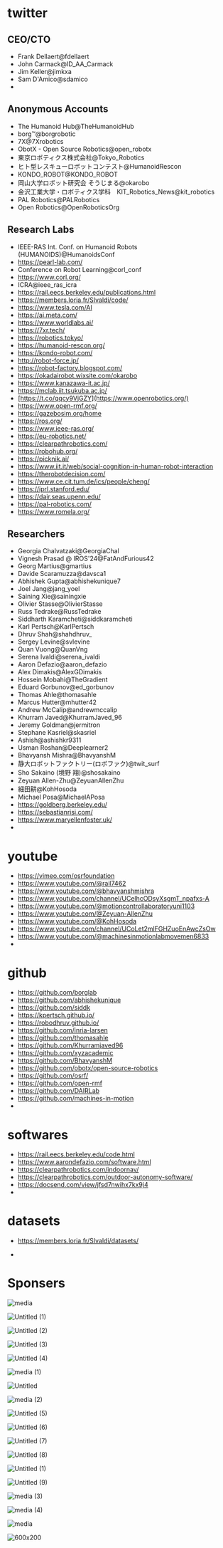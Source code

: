 # twitter

## CEO/CTO
- Frank Dellaert@fdellaert
- John Carmack@ID_AA_Carmack
- Jim Keller@jimkxa
- Sam D'Amico@sdamico
- 

## Anonymous Accounts
- The Humanoid Hub@TheHumanoidHub
- borg™@borgrobotic
- 7X@7Xrobotics
- ObotX - Open Source Robotics@open_robotx
- 東京ロボティクス株式会社@Tokyo_Robotics
- ヒト型レスキューロボットコンテスト@HumanoidRescon
- KONDO_ROBOT@KONDO_ROBOT
- 岡山大学ロボット研究会 そうじまる@okarobo
- 金沢工業大学・ロボティクス学科　KIT_Robotics_News@kit_robotics
- PAL Robotics@PALRobotics
- Open Robotics@OpenRoboticsOrg


## Research Labs
- IEEE-RAS Int. Conf. on Humanoid Robots (HUMANOIDS)@HumanoidsConf
- https://pearl-lab.com/
- Conference on Robot Learning@corl_conf
- https://www.corl.org/
- ICRA@ieee_ras_icra
- https://rail.eecs.berkeley.edu/publications.html
- https://members.loria.fr/SIvaldi/code/
- https://www.tesla.com/AI
- https://ai.meta.com/
- https://www.worldlabs.ai/
- https://7xr.tech/
- https://robotics.tokyo/
- https://humanoid-rescon.org/
- https://kondo-robot.com/
- http://robot-force.jp/
- https://robot-factory.blogspot.com/
- https://okadairobot.wixsite.com/okarobo
- https://www.kanazawa-it.ac.jp/
- https://mclab.iit.tsukuba.ac.jp/
- [https://t.co/qqcy9VjGZY](https://www.openrobotics.org/)
- https://www.open-rmf.org/
- https://gazebosim.org/home
- https://ros.org/
- https://www.ieee-ras.org/
- https://eu-robotics.net/
- https://clearpathrobotics.com/
- https://robohub.org/
- https://picknik.ai/
- https://www.iit.it/web/social-cognition-in-human-robot-interaction
- https://therobotdecision.com/
- https://www.ce.cit.tum.de/ics/people/cheng/
- https://iprl.stanford.edu/
- https://dair.seas.upenn.edu/
- https://pal-robotics.com/
- https://www.romela.org/


## Researchers
- Georgia Chalvatzaki@GeorgiaChal
- Vignesh Prasad @ IROS'24@FatAndFurious42
- Georg Martius@gmartius
- Davide Scaramuzza@davsca1
- Abhishek Gupta@abhishekunique7
- Joel Jang@jang_yoel
- Saining Xie@sainingxie
- Olivier Stasse@OlivierStasse
- Russ Tedrake@RussTedrake
- Siddharth Karamcheti@siddkaramcheti
- Karl Pertsch@KarlPertsch
- Dhruv Shah@shahdhruv_
- Sergey Levine@svlevine
- Quan Vuong@QuanVng
- Serena Ivaldi@serena_ivaldi
- Aaron Defazio@aaron_defazio
- Alex Dimakis@AlexGDimakis
- Hossein Mobahi@TheGradient
- Eduard Gorbunov@ed_gorbunov
- Thomas Ahle@thomasahle
- Marcus Hutter@mhutter42
- Andrew McCalip@andrewmccalip
- Khurram Javed@KhurramJaved_96
- Jeremy Goldman@jermitron
- Stephane Kasriel@skasriel
- Ashish@ashishkr9311
- Usman Roshan@Deeplearner2
- Bhavyansh Mishra@BhavyanshM
- 静大ロボットファクトリー(ロボファク)@twit_surf
- Sho Sakaino (境野 翔)@shosakaino
- Zeyuan Allen-Zhu@ZeyuanAllenZhu
- 細田耕@KohHosoda
- Michael Posa@MichaelAPosa
- https://goldberg.berkeley.edu/
- https://sebastianrisi.com/
- https://www.maryellenfoster.uk/
- 



# youtube

- https://vimeo.com/osrfoundation
- https://www.youtube.com/@rail7462
- https://www.youtube.com/@bhavyanshmishra
- https://www.youtube.com/channel/UCelhcODsyXsgmT_npafxs-A
- https://www.youtube.com/@motioncontrollaboratoryuni1103
- https://www.youtube.com/@Zeyuan-AllenZhu
- https://www.youtube.com/@KohHosoda
- https://www.youtube.com/channel/UCoLet2mlFGHZuoEnAwcZsOw
- https://www.youtube.com/@machinesinmotionlabmovemen6833
- 




# github
- https://github.com/borglab
- https://github.com/abhishekunique
- https://github.com/siddk
- https://kpertsch.github.io/
- https://robodhruv.github.io/
- https://github.com/inria-larsen
- https://github.com/thomasahle
- https://github.com/Khurramjaved96
- https://github.com/xyzacademic
- https://github.com/BhavyanshM
- https://github.com/obotx/open-source-robotics
- https://github.com/osrf/
- https://github.com/open-rmf
- https://github.com/DAIRLab
- https://github.com/machines-in-motion
- 


# softwares
- https://rail.eecs.berkeley.edu/code.html
- https://www.aarondefazio.com/software.html
- https://clearpathrobotics.com/indoornav/
- https://clearpathrobotics.com/outdoor-autonomy-software/
- https://docsend.com/view/jfsd7nwihx7kx9j4
- 


# datasets
- https://members.loria.fr/SIvaldi/datasets/

- 

# Sponsers

![media](https://github.com/user-attachments/assets/ece09d32-17e5-4cb2-85d1-41230f669dc5)

![Untitled (1)](https://github.com/user-attachments/assets/6674cd99-252a-4e9d-b43d-534817f946f9)

![Untitled (2)](https://github.com/user-attachments/assets/cac4f37e-f246-4ded-a299-8a1e8f56d146)

![Untitled (3)](https://github.com/user-attachments/assets/0c826b7e-de3b-431c-9f77-6282155f3bb6)

![Untitled (4)](https://github.com/user-attachments/assets/beeb4226-2b03-4ab6-9578-fa6fb138e2a1)

![media (1)](https://github.com/user-attachments/assets/4eec1ecd-eeea-4c3f-989a-2e93861f9d64)

![Untitled](https://github.com/user-attachments/assets/e105f57b-e13e-469b-a3b3-1a1dafe504a4)

![media (2)](https://github.com/user-attachments/assets/e059d31f-8bac-43cf-87d7-c3eb1e2cebcd)

![Untitled (5)](https://github.com/user-attachments/assets/371f0867-c85d-4e3d-b06d-e6507447f022)

![Untitled (6)](https://github.com/user-attachments/assets/809eea49-ce0f-49d9-a0a8-f7648c8469bf)

![Untitled (7)](https://github.com/user-attachments/assets/ba2723b2-58cb-4325-8b23-f016dd275fda)

![Untitled (8)](https://github.com/user-attachments/assets/7e74760f-8ca2-45b1-a23d-33b6011b56a4)

![Untitled (1)](https://github.com/user-attachments/assets/97a80b15-681c-4175-89d2-307b8ec16883)

![Untitled (9)](https://github.com/user-attachments/assets/8cdc8051-2e15-4d03-b7c9-c209d40fcefc)

![media (3)](https://github.com/user-attachments/assets/7ea799db-d3e8-40dd-ae51-054c99967b9b)

![media (4)](https://github.com/user-attachments/assets/1ba0025a-fe98-4341-8a78-f3c0d4827b4e)

![media](https://github.com/user-attachments/assets/411d328a-0154-4ef0-8358-6188d900e098)

![600x200](https://github.com/user-attachments/assets/294ef343-4110-4c9a-973b-f60b0d772af2)






